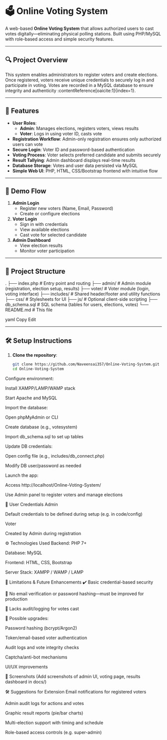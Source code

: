 # 🗳️ Online Voting System

A web-based **Online Voting System** that allows authorized users to cast votes digitally—eliminating physical polling stations. Built using PHP/MySQL with role-based access and simple security features.

---

## 🔍 Project Overview

This system enables administrators to register voters and create elections. Once registered, voters receive unique credentials to securely log in and participate in voting. Votes are recorded in a MySQL database to ensure integrity and authenticity :contentReference[oaicite:1]{index=1}.

---

## 🔑 Features

- **User Roles**:
  - **Admin**: Manages elections, registers voters, views results
  - **Voter**: Logs in using voter ID, casts vote
- **Registration Workflow**: Admin-only registration ensures only authorized users can vote
- **Secure Login**: Voter ID and password-based authentication
- **Voting Process**: Voter selects preferred candidate and submits securely
- **Result Tallying**: Admin dashboard displays real-time results
- **Database Storage**: Votes and user data persisted via MySQL
- **Simple Web UI**: PHP, HTML, CSS/Bootstrap frontend with intuitive flow

---

## 🧭 Demo Flow

1. **Admin Login**
   - Register new voters (Name, Email, Password)
   - Create or configure elections
2. **Voter Login**
   - Sign in with credentials
   - View available elections
   - Cast vote for selected candidate
3. **Admin Dashboard**
   - View election results
   - Monitor voter participation

---

## 📂 Project Structure

.
├── index.php # Entry point and routing
├── admin/ # Admin module (registration, election setup, results)
├── voter/ # Voter module (login, voting interface)
├── includes/ # Shared header/footer and utility functions
├── css/ # Stylesheets for UI
├── js/ # Optional client-side scripting
├── db_schema.sql # SQL schema (tables for users, elections, votes)
└── README.md # This file

yaml
Copy
Edit

---

## 🛠️ Setup Instructions

1. **Clone the repository**:
   ```bash
   git clone https://github.com/Naveensai357/Online-Voting-System.git
   cd Online-Voting-System
Configure environment:

Install XAMPP/LAMP/WAMP stack

Start Apache and MySQL

Import the database:

Open phpMyAdmin or CLI

Create database (e.g., votesystem)

Import db_schema.sql to set up tables

Update DB credentials:

Open config file (e.g., includes/db_connect.php)

Modify DB user/password as needed

Launch the app:

Access http://localhost/Online-Voting-System/

Use Admin panel to register voters and manage elections

👥 User Credentials
Admin

Default credentials to be defined during setup (e.g. in code/config)

Voter

Created by Admin during registration

⚙️ Technologies Used
Backend: PHP 7+

Database: MySQL

Frontend: HTML, CSS, Bootstrap

Server Stack: XAMPP / WAMP / LAMP

📝 Limitations & Future Enhancements
✔️ Basic credential-based security

🔴 No email verification or password hashing—must be improved for production

🔴 Lacks audit/logging for votes cast

🔄 Possible upgrades:

Password hashing (bcrypt/Argon2)

Token/email-based voter authentication

Audit logs and vote integrity checks

Captcha/anti-bot mechanisms

UI/UX improvements

📁 Screenshots
(Add screenshots of admin UI, voting page, results dashboard in docs/)

🛠️ Suggestions for Extension
Email notifications for registered voters

Admin audit logs for actions and votes

Graphic result reports (pie/bar charts)

Multi-election support with timing and schedule

Role-based access controls (e.g. super-admin)

